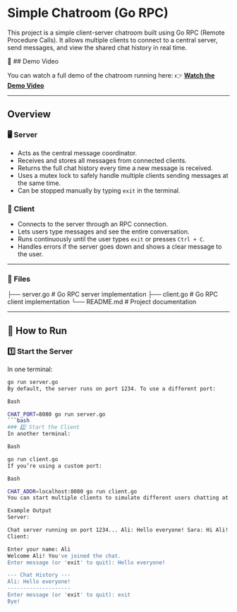 # Simple Chatroom (Go RPC)

This project is a simple client-server chatroom built using Go RPC (Remote Procedure Calls).
It allows multiple clients to connect to a central server, send messages, and view the shared chat history in real time.

🎥 ## Demo Video

You can watch a full demo of the chatroom running here:
👉 **[Watch the Demo Video](https://drive.google.com/file/d/1Y6T3QjCTLXmBgZ8hRFSVpHWB_IYk8zhb/view?usp=sharing)**

---

## Overview

### 🖥️ Server

* Acts as the central message coordinator.
* Receives and stores all messages from connected clients.
* Returns the full chat history every time a new message is received.
* Uses a mutex lock to safely handle multiple clients sending messages at the same time.
* Can be stopped manually by typing `exit` in the terminal.

### 💬 Client

* Connects to the server through an RPC connection.
* Lets users type messages and see the entire conversation.
* Runs continuously until the user types `exit` or presses `Ctrl + C`.
* Handles errors if the server goes down and shows a clear message to the user.

---

### 📂 Files

├── server.go # Go RPC server implementation ├── client.go # Go RPC client implementation └── README.md # Project documentation


---

## 🚀 How to Run

### 1️⃣ Start the Server

In one terminal:

```bash
go run server.go
By default, the server runs on port 1234. To use a different port:

Bash

CHAT_PORT=8080 go run server.go
```bash
### 2️⃣ Start the Client
In another terminal:

Bash

go run client.go
If you’re using a custom port:

Bash

CHAT_ADDR=localhost:8080 go run client.go
You can start multiple clients to simulate different users chatting at the same time.

Example Output
Server:

Chat server running on port 1234... Ali: Hello everyone! Sara: Hi Ali!
Client:

Enter your name: Ali
Welcome Ali! You've joined the chat.
Enter message (or 'exit' to quit): Hello everyone!

--- Chat History ---
Ali: Hello everyone!
--------------------
Enter message (or 'exit' to quit): exit
Bye!
